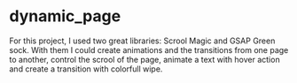 # dynamic_page

For this project, I used two great libraries: Scrool Magic and GSAP Green sock. With them I could create animations and the transitions from one page to another, control the scrool of the page, animate a text with hover action and create a transition with colorfull wipe.
